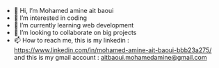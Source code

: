 - 👋 Hi, I’m Mohamed amine ait baoui
- 👀 I’m interested in coding
- 🌱 I’m currently learning web development
- 💞️ I’m looking to collaborate on big projects
- 📫 How to reach me, this is my linkedin : https://www.linkedin.com/in/mohamed-amine-ait-baoui-bbb23a275/ and this is my gmail account : aitbaoui.mohamedamine@gmail.com

<!---
Mohamedamine007/Mohamedamine007 is a ✨ special ✨ repository because its `README.md` (this file) appears on your GitHub profile.
You can click the Preview link to take a look at your changes.
--->
